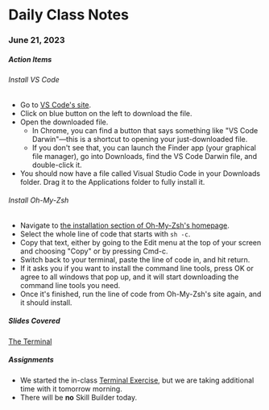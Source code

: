 # Daily Class Notes

### June 21, 2023

##### Action Items

###### Install VS Code

- Go to [VS Code's site](https://code.visualstudio.com/).
- Click on blue button on the left to download the file.
- Open the downloaded file.
  - In Chrome, you can find a button that says something like "VS Code Darwin"—this is a shortcut to opening your just-downloaded file.
  - If you don't see that, you can launch the Finder app (your graphical file manager), go into Downloads, find the VS Code Darwin file, and double-click it.
- You should now have a file called Visual Studio Code in your Downloads folder. Drag it to the Applications folder to fully install it.

###### Install Oh-My-Zsh

- Navigate to [the installation section of Oh-My-Zsh's homepage](https://ohmyz.sh/#install).
- Select the whole line of code that starts with `sh -c`.
- Copy that text, either by going to the Edit menu at the top of your screen and choosing "Copy" or by pressing Cmd-c.
- Switch back to your terminal, paste the line of code in, and hit return.
- If it asks you if you want to install the command line tools, press OK or agree to all windows that pop up, and it will start downloading the command line tools you need.
- Once it's finished, run the line of code from Oh-My-Zsh's site again, and it should install.

##### Slides Covered

[The Terminal](https://www.canva.com/design/DAFmICM4CfY/bIkVOOKrMgT78NOs0R5bAQ/edit?utm_content=DAFmICM4CfY&utm_campaign=designshare&utm_medium=link2&utm_source=sharebutton)

##### Assignments

- We started the in-class [Terminal Exercise](https://github.com/AnnieCannons/intro-to-programming-06-2023/tree/main/terminal/terminal-file-management-exercise), but we are taking additional time with it tomorrow morning.
- There will be **no** Skill Builder today.
